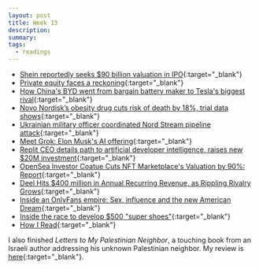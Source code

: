 ```yaml
---
layout: post
title: Week 13
description:
summary:
tags:
  - readings
---
```


- [Shein reportedly seeks $90 billion valuation in IPO](https://techcrunch.com/2023/11/06/shein-reportedly-seeks-90-billion-valuation-in-ipo/){:target="\_blank"}
- [Private equity faces a reckoning](https://www.ft.com/content/b27e7a59-d319-4f84-bf4a-a3659efd725b){:target="\_blank"}
- [How China's BYD went from bargain battery maker to Tesla's biggest rival](https://asia.nikkei.com/Spotlight/The-Big-Story/How-China-s-BYD-went-from-bargain-battery-maker-to-Tesla-s-biggest-rival){:target="\_blank"}
- [Novo Nordisk’s obesity drug cuts risk of death by 18%, trial data shows](https://www.ft.com/content/a204a830-4c54-4832-94d8-62b040e6fd48){:target="\_blank"}
- [Ukrainian military officer coordinated Nord Stream pipeline attack](https://www.washingtonpost.com/national-security/2023/11/11/nordstream-bombing-ukraine-chervinsky/){:target="\_blank"}
- [Meet Grok: Elon Musk's AI offering](https://www.axios.com/2023/11/06/grok-elon-musk-ai-xai){:target="\_blank"}
- [Replit CEO details path to artificial developer intelligence, raises new $20M investment](https://venturebeat.com/ai/replit-ceo-details-path-to-artificial-developer-intelligence-raises-new-20m-investment/?utm_source=substack&utm_medium=email){:target="\_blank"}
- [OpenSea Investor Coatue Cuts NFT Marketplace's Valuation by 90%: Report](https://www.coindesk.com/web3/2023/11/08/opensea-investor-coatue-cuts-nft-marketplaces-valuation-by-90-report/){:target="\_blank"}
- [Deel Hits $400 million in Annual Recurring Revenue, as Rippling Rivalry Grows](https://www.theinformation.com/articles/deel-hits-400-million-in-annual-recurring-revenue-as-rippling-rivalry-grows?utm_source=substack&utm_medium=email){:target="\_blank"}
- [Inside an OnlyFans empire: Sex, influence and the new American Dream](https://www.washingtonpost.com/technology/interactive/2023/onlyfans-bryce-adams-top-earners-creator-economy/){:target="\_blank"}
- [Inside the race to develop $500 "super shoes"](https://www.axios.com/2023/11/06/super-shoes-adidas-nike-marathon?utm_medium=social&utm_source=twitter&utm_content=sports&utm_campaign=editorial){:target="\_blank"}
- [How I Read](https://www.robkhenderson.com/p/how-i-read){:target="\_blank"}

I also finished _Letters to My Palestinian Neighbor_, a touching book from an Israeli author addressing his unknown Palestinian neighbor. My review is [here](https://www.goodreads.com/review/show/5970703621?book_show_action=false){:target="\_blank"}.
